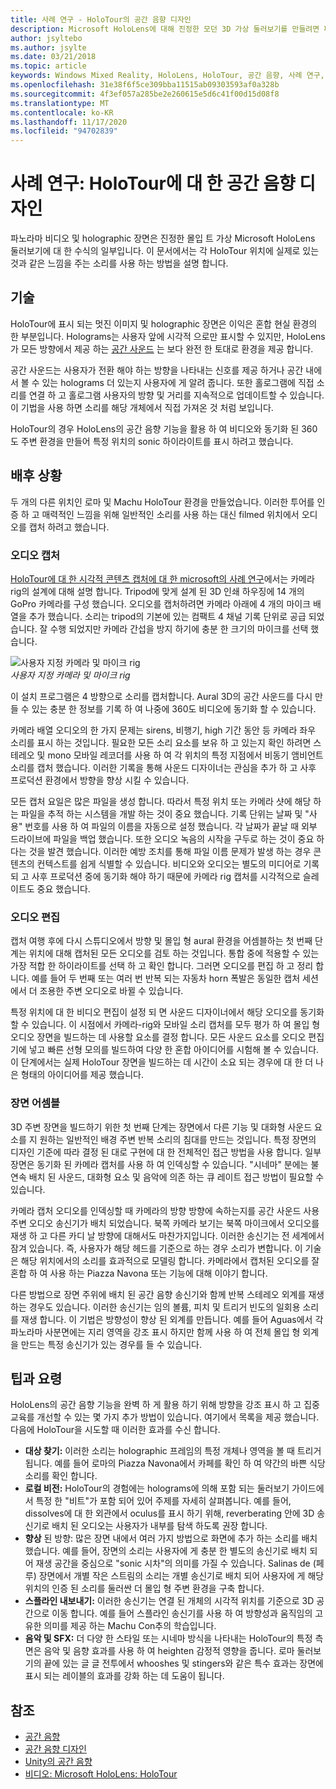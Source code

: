 ```yaml
---
title: 사례 연구 - HoloTour의 공간 음향 디자인
description: Microsoft HoloLens에 대해 진정한 모던 3D 가상 둘러보기를 만들려면 파노라마 비디오 및 holographic 장면만 수식의 일부입니다.
author: jsyltebo
ms.author: jsylte
ms.date: 03/21/2018
ms.topic: article
keywords: Windows Mixed Reality, HoloLens, HoloTour, 공간 음향, 사례 연구, 혼합 현실 헤드셋, windows Mixed Reality 헤드셋, 가상 현실 헤드셋, HoloLens, MRTK, 혼합 현실 도구 키트, 오디오
ms.openlocfilehash: 31e38f6f5ce309bba11515ab09303593af0a328b
ms.sourcegitcommit: 4f3ef057a285be2e260615e5d6c41f00d15d08f8
ms.translationtype: MT
ms.contentlocale: ko-KR
ms.lasthandoff: 11/17/2020
ms.locfileid: "94702839"
---
```

# <a name="case-study-spatial-sound-design-for-holotour"></a>사례 연구: HoloTour에 대 한 공간 음향 디자인

파노라마 비디오 및 holographic 장면은 진정한 몰입 트 가상 Microsoft HoloLens 둘러보기에 대 한 수식의 일부입니다. 이 문서에서는 각 HoloTour 위치에 실제로 있는 것과 같은 느낌을 주는 소리를 사용 하는 방법을 설명 합니다.

## <a name="the-tech"></a>기술

HoloTour에 표시 되는 멋진 이미지 및 holographic 장면은 이익은 혼합 현실 환경의 한 부분입니다. Holograms는 사용자 앞에 시각적 으로만 표시할 수 있지만, HoloLens가 모든 방향에서 제공 하는 [공간 사운드](spatial-sound.md) 는 보다 완전 한 토대로 환경을 제공 합니다.

공간 사운드는 사용자가 전환 해야 하는 방향을 나타내는 신호를 제공 하거나 공간 내에서 볼 수 있는 holograms 더 있는지 사용자에 게 알려 줍니다. 또한 홀로그램에 직접 소리를 연결 하 고 홀로그램 사용자의 방향 및 거리를 지속적으로 업데이트할 수 있습니다. 이 기법을 사용 하면 소리를 해당 개체에서 직접 가져온 것 처럼 보입니다.

HoloTour의 경우 HoloLens의 공간 음향 기능을 활용 하 여 비디오와 동기화 된 360도 주변 환경을 만들어 특정 위치의 sonic 하이라이트를 표시 하려고 했습니다.

## <a name="behind-the-scenes"></a>배후 상황

두 개의 다른 위치인 로마 및 Machu HoloTour 환경을 만들었습니다. 이러한 투어를 인증 하 고 매력적인 느낌을 위해 일반적인 소리를 사용 하는 대신 filmed 위치에서 오디오를 캡처 하려고 했습니다.

### <a name="capture-the-audio"></a>오디오 캡처

[HoloTour에 대 한 시각적 콘텐츠 캡처에 대 한 microsoft의 사례 연구](../out-of-scope/case-study-capturing-and-creating-content-for-holotour.md)에서는 카메라 rig의 설계에 대해 설명 합니다. Tripod에 맞게 설계 된 3D 인쇄 하우징에 14 개의 GoPro 카메라를 구성 했습니다. 오디오를 캡처하려면 카메라 아래에 4 개의 마이크 배열을 추가 했습니다. 소리는 tripod의 기본에 있는 컴팩트 4 채널 기록 단위로 공급 되었습니다. 잘 수행 되었지만 카메라 간섭을 방지 하기에 충분 한 크기의 마이크를 선택 했습니다.

![사용자 지정 카메라 및 마이크 rig](images/camera-rig-microphones-300px.png)<br>
*사용자 지정 카메라 및 마이크 rig*

이 설치 프로그램은 4 방향으로 소리를 캡처합니다. Aural 3D의 공간 사운드를 다시 만들 수 있는 충분 한 정보를 기록 하 여 나중에 360도 비디오에 동기화 할 수 있습니다.

카메라 배열 오디오의 한 가지 문제는 sirens, 비행기, high 기간 동안 등 카메라 좌우 소리를 표시 하는 것입니다. 필요한 모든 소리 요소를 보유 하 고 있는지 확인 하려면 스테레오 및 mono 모바일 레코더를 사용 하 여 각 위치의 특정 지점에서 비동기 앰비언트 소리를 캡처 했습니다. 이러한 기록을 통해 사운드 디자이너는 관심을 추가 하 고 사후 프로덕션 환경에서 방향을 향상 시킬 수 있습니다.

모든 캡처 요일은 많은 파일을 생성 합니다. 따라서 특정 위치 또는 카메라 샷에 해당 하는 파일을 추적 하는 시스템을 개발 하는 것이 중요 했습니다. 기록 단위는 날짜 및 "사용" 번호를 사용 하 여 파일의 이름을 자동으로 설정 했습니다. 각 날짜가 끝날 때 외부 드라이브에 파일을 백업 했습니다. 또한 오디오 녹음의 시작을 구두로 하는 것이 중요 하다는 것을 발견 했습니다. 이러한 예방 조치를 통해 파일 이름 문제가 발생 하는 경우 콘텐츠의 컨텍스트를 쉽게 식별할 수 있습니다. 비디오와 오디오는 별도의 미디어로 기록 되 고 사후 프로덕션 중에 동기화 해야 하기 때문에 카메라 rig 캡처를 시각적으로 슬레이트도 중요 했습니다.

### <a name="edit-the-audio"></a>오디오 편집

캡처 여행 후에 다시 스튜디오에서 방향 및 몰입 형 aural 환경을 어셈블하는 첫 번째 단계는 위치에 대해 캡처된 모든 오디오를 검토 하는 것입니다. 통합 중에 적용할 수 있는 가장 적합 한 하이라이트를 선택 하 고 확인 합니다. 그러면 오디오를 편집 하 고 정리 합니다. 예를 들어 두 번째 또는 여러 번 반복 되는 자동차 horn 폭발은 동일한 캡처 세션에서 더 조용한 주변 오디오로 바뀔 수 있습니다.

특정 위치에 대 한 비디오 편집이 설정 되 면 사운드 디자이너에서 해당 오디오를 동기화 할 수 있습니다. 이 시점에서 카메라-rig와 모바일 소리 캡처를 모두 평가 하 여 몰입 형 오디오 장면을 빌드하는 데 사용할 요소를 결정 합니다. 모든 사운드 요소를 오디오 편집기에 넣고 빠른 선형 모의를 빌드하여 다양 한 혼합 아이디어를 시험해 볼 수 있습니다. 이 단계에서는 실제 HoloTour 장면을 빌드하는 데 시간이 소요 되는 경우에 대 한 더 나은 형태의 아이디어를 제공 했습니다.

### <a name="assemble-the-scene"></a>장면 어셈블

3D 주변 장면을 빌드하기 위한 첫 번째 단계는 장면에서 다른 기능 및 대화형 사운드 요소를 지 원하는 일반적인 배경 주변 반복 소리의 침대를 만드는 것입니다. 특정 장면의 디자인 기준에 따라 결정 된 대로 구현에 대 한 전체적인 접근 방법을 사용 합니다. 일부 장면은 동기화 된 카메라 캡처를 사용 하 여 인덱싱할 수 있습니다. "시네마" 분에는 불연속 배치 된 사운드, 대화형 요소 및 음악에 의존 하는 큐 레이트 접근 방법이 필요할 수 있습니다.

카메라 캡처 오디오를 인덱싱할 때 카메라의 방향 방향에 속하는지를 공간 사운드 사용 주변 오디오 송신기가 배치 되었습니다. 북쪽 카메라 보기는 북쪽 마이크에서 오디오를 재생 하 고 다른 카디 날 방향에 대해서도 마찬가지입니다. 이러한 송신기는 전 세계에서 잠겨 있습니다. 즉, 사용자가 해당 헤드를 기준으로 하는 경우 소리가 변합니다. 이 기술은 해당 위치에서의 소리를 효과적으로 모델링 합니다. 카메라에서 캡처된 오디오를 잘 혼합 하 여 사용 하는 Piazza Navona 또는 기능에 대해 이야기 합니다.

다른 방법으로 장면 주위에 배치 된 공간 음향 송신기와 함께 반복 스테레오 외계를 재생 하는 경우도 있습니다. 이러한 송신기는 임의 볼륨, 피치 및 트리거 빈도의 일회용 소리를 재생 합니다. 이 기법은 방향성이 향상 된 외계를 만듭니다. 예를 들어 Aguas에서 각 파노라마 사분면에는 지리 영역을 강조 표시 하지만 함께 사용 하 여 전체 몰입 형 외계을 만드는 특정 송신기가 있는 경우를 들 수 있습니다.

## <a name="tips-and-tricks"></a>팁과 요령

HoloLens의 공간 음향 기능을 완벽 하 게 활용 하기 위해 방향을 강조 표시 하 고 집중 교육를 개선할 수 있는 몇 가지 추가 방법이 있습니다. 여기에서 목록을 제공 했습니다. 다음에 HoloTour을 시도할 때 이러한 효과를 수신 합니다.
* **대상 찾기:** 이러한 소리는 holographic 프레임의 특정 개체나 영역을 볼 때 트리거됩니다. 예를 들어 로마의 Piazza Navona에서 카페를 확인 하 여 약간의 바쁜 식당 소리를 확인 합니다.
* **로컬 비전:** HoloTour의 경험에는 holograms에 의해 포함 되는 둘러보기 가이드에서 특정 한 "비트"가 포함 되어 있어 주제를 자세히 살펴봅니다. 예를 들어, dissolves에 대 한 외관에서 oculus를 표시 하기 위해, reverberating 안에 3D 송신기로 배치 된 오디오는 사용자가 내부를 탐색 하도록 권장 합니다.
* **향상** 된 방향: 많은 장면 내에서 여러 가지 방법으로 화면에 추가 하는 소리를 배치 했습니다. 예를 들어, 장면의 소리는 사용자에 게 충분 한 별도의 송신기로 배치 되어 재생 공간을 중심으로 "sonic 시차"의 의미를 가질 수 있습니다. Salinas de (페루) 장면에서 개별 작은 스트림의 소리는 개별 송신기로 배치 되어 사용자에 게 해당 위치의 인증 된 소리를 둘러싼 더 몰입 형 주변 환경을 구축 합니다.
* **스플라인 내보내기:** 이러한 송신기는 연결 된 개체의 시각적 위치를 기준으로 3D 공간으로 이동 합니다. 예를 들어 스플라인 송신기를 사용 하 여 방향성과 움직임의 고유한 의미를 제공 하는 Machu Con추의 학습입니다.
* **음악 및 SFX:** 더 다양 한 스타일 또는 시네마 방식을 나타내는 HoloTour의 특정 측면은 음악 및 음향 효과를 사용 하 여 heighten 감정적 영향을 줍니다. 로마 둘러보기의 끝에 있는 글 글 전투에서 whooshes 및 stingers와 같은 특수 효과는 장면에 표시 되는 레이블의 효과를 강화 하는 데 도움이 됩니다.

## <a name="see-also"></a>참조
* [공간 음향](spatial-sound.md)
* [공간 음향 디자인](spatial-sound-design.md)
* [Unity의 공간 음향](../develop/unity/spatial-sound-in-unity.md)
* [비디오: Microsoft HoloLens: HoloTour](https://www.youtube.com/watch?v=pLd9WPlaMpY)
